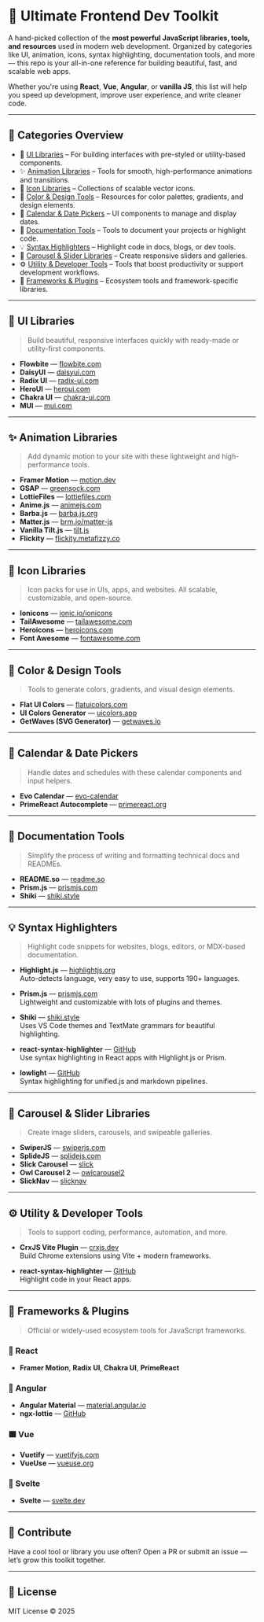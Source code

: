 # 🚀 Ultimate Frontend Dev Toolkit

A hand-picked collection of the **most powerful JavaScript libraries, tools, and resources** used in modern web development. Organized by categories like UI, animation, icons, syntax highlighting, documentation tools, and more — this repo is your all-in-one reference for building beautiful, fast, and scalable web apps.

Whether you're using **React**, **Vue**, **Angular**, or **vanilla JS**, this list will help you speed up development, improve user experience, and write cleaner code.

---

## 🧭 Categories Overview

- 🎨 [UI Libraries](#-ui-libraries) – For building interfaces with pre-styled or utility-based components.
- ✨ [Animation Libraries](#-animation-libraries) – Tools for smooth, high-performance animations and transitions.
- 🧩 [Icon Libraries](#-icon-libraries) – Collections of scalable vector icons.
- 🌈 [Color & Design Tools](#-color--design-tools) – Resources for color palettes, gradients, and design elements.
- 📅 [Calendar & Date Pickers](#-calendar--date-pickers) – UI components to manage and display dates.
- 📖 [Documentation Tools](#-documentation-tools) – Tools to document your projects or highlight code.
- 💡 [Syntax Highlighters](#-syntax-highlighters) – Highlight code in docs, blogs, or dev tools.
- 🎠 [Carousel & Slider Libraries](#-carousel--slider-libraries) – Create responsive sliders and galleries.
- ⚙️ [Utility & Developer Tools](#-utility--developer-tools) – Tools that boost productivity or support development workflows.
- 🧪 [Frameworks & Plugins](#-frameworks--plugins) – Ecosystem tools and framework-specific libraries.

---

## 🎨 UI Libraries

> Build beautiful, responsive interfaces quickly with ready-made or utility-first components.

- **Flowbite** — [flowbite.com](https://flowbite.com)
- **DaisyUI** — [daisyui.com](https://daisyui.com)
- **Radix UI** — [radix-ui.com](https://www.radix-ui.com)
- **HeroUI** — [heroui.com](https://www.heroui.com)
- **Chakra UI** — [chakra-ui.com](https://chakra-ui.com)
- **MUI** — [mui.com](https://mui.com)

---

## ✨ Animation Libraries

> Add dynamic motion to your site with these lightweight and high-performance tools.

- **Framer Motion** — [motion.dev](https://motion.dev)
- **GSAP** — [greensock.com](https://greensock.com)
- **LottieFiles** — [lottiefiles.com](https://lottiefiles.com)
- **Anime.js** — [animejs.com](https://animejs.com)
- **Barba.js** — [barba.js.org](https://barba.js.org)
- **Matter.js** — [brm.io/matter-js](https://brm.io/matter-js)
- **Vanilla Tilt.js** — [tilt.js](https://micku7zu.github.io/vanilla-tilt.js/)
- **Flickity** — [flickity.metafizzy.co](https://flickity.metafizzy.co)

---

## 🧩 Icon Libraries

> Icon packs for use in UIs, apps, and websites. All scalable, customizable, and open-source.

- **Ionicons** — [ionic.io/ionicons](https://ionic.io/ionicons)
- **TailAwesome** — [tailawesome.com](https://www.tailawesome.com)
- **Heroicons** — [heroicons.com](https://heroicons.com)
- **Font Awesome** — [fontawesome.com](https://fontawesome.com)

---

## 🌈 Color & Design Tools

> Tools to generate colors, gradients, and visual design elements.

- **Flat UI Colors** — [flatuicolors.com](https://flatuicolors.com)
- **UI Colors Generator** — [uicolors.app](https://uicolors.app)
- **GetWaves (SVG Generator)** — [getwaves.io](https://getwaves.io)

---

## 📅 Calendar & Date Pickers

> Handle dates and schedules with these calendar components and input helpers.

- **Evo Calendar** — [evo-calendar](https://edlynvillegas.github.io/evo-calendar/)
- **PrimeReact Autocomplete** — [primereact.org](https://primereact.org/autocomplete/)

---

## 📖 Documentation Tools

> Simplify the process of writing and formatting technical docs and READMEs.

- **README.so** — [readme.so](https://readme.so)
- **Prism.js** — [prismjs.com](https://prismjs.com)
- **Shiki** — [shiki.style](https://shiki.style)

---

## 💡 Syntax Highlighters

> Highlight code snippets for websites, blogs, editors, or MDX-based documentation.

- **Highlight.js** — [highlightjs.org](https://highlightjs.org)  
  Auto-detects language, very easy to use, supports 190+ languages.

- **Prism.js** — [prismjs.com](https://prismjs.com)  
  Lightweight and customizable with lots of plugins and themes.

- **Shiki** — [shiki.style](https://shiki.style)  
  Uses VS Code themes and TextMate grammars for beautiful highlighting.

- **react-syntax-highlighter** — [GitHub](https://github.com/react-syntax-highlighter/react-syntax-highlighter)  
  Use syntax highlighting in React apps with Highlight.js or Prism.

- **lowlight** — [GitHub](https://github.com/wooorm/lowlight)  
  Syntax highlighting for unified.js and markdown pipelines.

---

## 🎠 Carousel & Slider Libraries

> Create image sliders, carousels, and swipeable galleries.

- **SwiperJS** — [swiperjs.com](https://swiperjs.com)
- **SplideJS** — [splidejs.com](https://splidejs.com)
- **Slick Carousel** — [slick](https://kenwheeler.github.io/slick/)
- **Owl Carousel 2** — [owlcarousel2](https://owlcarousel2.github.io/OwlCarousel2/)
- **SlickNav** — [slicknav](https://computerwolf.github.io/SlickNav/)

---

## ⚙️ Utility & Developer Tools

> Tools to support coding, performance, automation, and more.

- **CrxJS Vite Plugin** — [crxjs.dev](https://crxjs.dev)  
  Build Chrome extensions using Vite + modern frameworks.

- **react-syntax-highlighter** — [GitHub](https://github.com/react-syntax-highlighter/react-syntax-highlighter)  
  Highlight code in your React apps.

---

## 🧪 Frameworks & Plugins

> Official or widely-used ecosystem tools for JavaScript frameworks.

### 🔷 React
- **Framer Motion**, **Radix UI**, **Chakra UI**, **PrimeReact**

### 🔶 Angular
- **Angular Material** — [material.angular.io](https://material.angular.io)
- **ngx-lottie** — [GitHub](https://github.com/ngx-lottie/ngx-lottie)

### 🟩 Vue
- **Vuetify** — [vuetifyjs.com](https://vuetifyjs.com)
- **VueUse** — [vueuse.org](https://vueuse.org)

### 🔴 Svelte
- **Svelte** — [svelte.dev](https://svelte.dev)

---

## 🙌 Contribute

Have a cool tool or library you use often? Open a PR or submit an issue — let’s grow this toolkit together.

---

## 📄 License

MIT License © 2025
